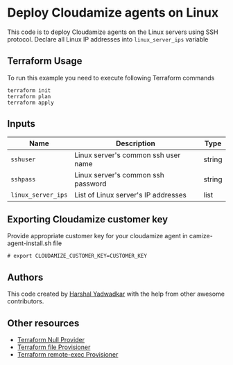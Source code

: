 #  Deploy Cloudamize agents on Linux

This code is to deploy Cloudamize agents on the Linux servers using SSH protocol. Declare all Linux IP addresses into `linux_server_ips` variable

## Terraform Usage

To run this example you need to execute following Terraform commands

```hcl
terraform init
terraform plan
terraform apply
```

## Inputs

Name | Description | Type | 
---- | ----------- | ---- |
`sshuser`|Linux server's common ssh user name|string
`sshpass`|Linux server's common ssh password| string
`linux_server_ips`|List of Linux server's IP addresses|list

## Exporting Cloudamize customer key

Provide appropriate customer key for your cloudamize agent in camize-agent-install.sh file

```
# export CLOUDAMIZE_CUSTOMER_KEY=CUSTOMER_KEY
```

## Authors


This code created by [Harshal Yadwadkar](mailto:harshal.yadwadkar@tieto.com) with the help from other awesome contributors.


## Other resources

* [Terraform Null Provider](https://registry.terraform.io/providers/hashicorp/null/latest/docs)
* [Terraform file Provisioner](https://www.terraform.io/docs/provisioners/file.html)
* [Terraform remote-exec Provisioner](https://www.terraform.io/docs/provisioners/remote-exec.html)

